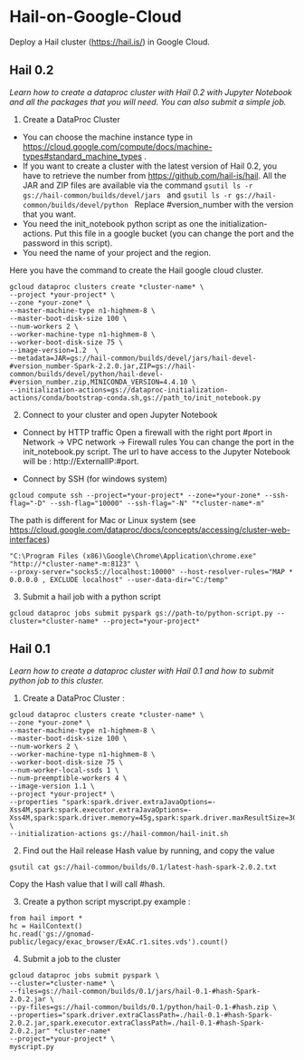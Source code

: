 # Hail-on-Google-Cloud

Deploy a Hail cluster (https://hail.is/) in Google Cloud.

## Hail 0.2
*Learn how to create a dataproc cluster with Hail 0.2 with Jupyter Notebook and all the packages that you will need. You can also submit a simple job.*

1. Create a DataProc Cluster

- You can choose the machine instance type in
https://cloud.google.com/compute/docs/machine-types#standard_machine_types .
- If you want to create a cluster with the latest version of Hail 0.2, you have to retrieve the number from https://github.com/hail-is/hail. All the JAR and ZIP files are available via the command  ```gsutil ls -r gs://hail-common/builds/devel/jars ``` and ```gsutil ls -r gs://hail-common/builds/devel/python ``` Replace #version_number with the version that you want. 
- You need the init_notebook python script as one the initialization-actions. Put this file in a google bucket (you can change the port and the password in this script). 
- You need the name of your project and the region. 

Here you have the command to create the Hail google cloud cluster. 
```
gcloud dataproc clusters create *cluster-name* \
--project *your-project* \
--zone *your-zone* \
--master-machine-type n1-highmem-8 \
--master-boot-disk-size 100 \
--num-workers 2 \
--worker-machine-type n1-highmem-8 \
--worker-boot-disk-size 75 \
--image-version=1.2  \
--metadata=JAR=gs://hail-common/builds/devel/jars/hail-devel-#version_number-Spark-2.2.0.jar,ZIP=gs://hail-common/builds/devel/python/hail-devel-#version_number.zip,MINICONDA_VERSION=4.4.10 \
--initialization-actions=gs://dataproc-initialization-actions/conda/bootstrap-conda.sh,gs://path_to/init_notebook.py
```

2. Connect to your cluster and open Jupyter Notebook

- Connect by HTTP traffic
Open a firewall with the right port #port in Network -> VPC network -> Firewall rules
You can change the port in the init_notebook.py script. 
The url to have access to the Jupyter Notebook will be : http://ExternalIP:#port.

- Connect by SSH (for windows system)
```
gcloud compute ssh --project=*your-project* --zone=*your-zone* --ssh-flag="-D" --ssh-flag="10000" --ssh-flag="-N" "*cluster-name*-m"
```
The path is different for Mac or Linux system (see https://cloud.google.com/dataproc/docs/concepts/accessing/cluster-web-interfaces)
```
"C:\Program Files (x86)\Google\Chrome\Application\chrome.exe" "http://*cluster-name*-m:8123" \
--proxy-server="socks5://localhost:10000" --host-resolver-rules="MAP * 0.0.0.0 , EXCLUDE localhost" --user-data-dir="C:/temp"
```

3. Submit a hail job with a python script 
```
gcloud dataproc jobs submit pyspark gs://path-to/python-script.py --cluster=*cluster-name* --project=*your-project*
```


## Hail 0.1
*Learn how to create a dataproc cluster with Hail 0.1 and how to submit python job to this cluster.*

1. Create a DataProc Cluster : 
```
gcloud dataproc clusters create *cluster-name* \
--zone *your-zone* \
--master-machine-type n1-highmem-8 \
--master-boot-disk-size 100 \
--num-workers 2 \
--worker-machine-type n1-highmem-8 \
--worker-boot-disk-size 75 \
--num-worker-local-ssds 1 \
--num-preemptible-workers 4 \
--image-version 1.1 \
--project *your-project* \
--properties "spark:spark.driver.extraJavaOptions=-Xss4M,spark:spark.executor.extraJavaOptions=-Xss4M,spark:spark.driver.memory=45g,spark:spark.driver.maxResultSize=30g,spark:spark.task.maxFailures=20,spark:spark.kryoserializer.buffer.max=1g,hdfs:dfs.replication=1" \
--initialization-actions gs://hail-common/hail-init.sh
```

2. Find out the Hail release Hash value  by running, and copy the value
```
gsutil cat gs://hail-common/builds/0.1/latest-hash-spark-2.0.2.txt
```
Copy the Hash value that I will call #hash. 

3. Create a python script myscript.py 
example : 
```
from hail import *
hc = HailContext()
hc.read('gs://gnomad-public/legacy/exac_browser/ExAC.r1.sites.vds').count()
```
4. Submit a job to the cluster
```
gcloud dataproc jobs submit pyspark \
--cluster=*cluster-name* \
--files=gs://hail-common/builds/0.1/jars/hail-0.1-#hash-Spark-2.0.2.jar \
--py-files=gs://hail-common/builds/0.1/python/hail-0.1-#hash.zip \
--properties="spark.driver.extraClassPath=./hail-0.1-#hash-Spark-2.0.2.jar,spark.executor.extraClassPath=./hail-0.1-#hash-Spark-2.0.2.jar" *cluster-name*
--project=*your-project* \
myscript.py 
```


